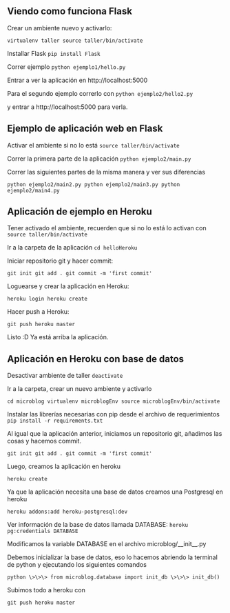 Viendo como funciona Flask
-
Crear un ambiente nuevo y activarlo:

`virtualenv taller
source taller/bin/activate
`

Installar Flask
`pip install Flask`

Correr ejemplo
`python ejemplo1/hello.py`

Entrar a ver la aplicación en http://localhost:5000

Para el segundo ejemplo correrlo con
`python ejemplo2/hello2.py`

y entrar a http://localhost:5000 para verla.


Ejemplo de aplicación web en Flask
-
Activar el ambiente si no lo está
`source taller/bin/activate`

Correr la primera parte de la aplicación
`python ejemplo2/main.py`

Correr las siguientes partes de la misma manera y ver sus diferencias

`python ejemplo2/main2.py
python ejemplo2/main3.py
python ejemplo2/main4.py
`

Aplicación de ejemplo en Heroku
-
Tener activado el ambiente, recuerden que si no lo está lo activan con 
`source taller/bin/activate`

Ir a la carpeta de la aplicación
`cd helloHeroku`

Iniciar repositorio git y hacer commit:

`git init
git add .
git commit -m 'first commit'`

Loguearse y crear la aplicación en Heroku:

`heroku login
heroku create`

Hacer push a Heroku:

`git push heroku master`

Listo :D 
Ya está arriba la aplicación.

Aplicación en Heroku con base de datos
-

Desactivar ambiente de taller
`deactivate`

Ir a la carpeta, crear un nuevo ambiente y activarlo

`cd microblog
virtualenv microblogEnv
source microblogEnv/bin/activate`

Instalar las librerías necesarias con pip desde el archivo de requerimientos
`pip install -r requirements.txt`

Al igual que la aplicación anterior, iniciamos un repositorio git, añadimos las cosas y hacemos commit.

`git init
git add .
git commit -m 'first commit'`

Luego, creamos la aplicación en heroku

`heroku create`

Ya que la aplicación necesita una base de datos creamos una Postgresql en heroku

`heroku addons:add heroku-postgresql:dev`

Ver información de la base de datos llamada DATABASE:
`heroku pg:credentials DATABASE`

Modificamos la variable DATABASE en el archivo microblog/\_\_init\_\_.py

Debemos inicializar la base de datos, eso lo hacemos abriendo la terminal de python y ejecutando los siguientes comandos

`python
\>\>\> from microblog.database import init_db
\>\>\> init_db()`


Subimos todo a heroku con 

`git push heroku master`

